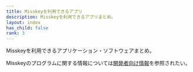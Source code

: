 ```yaml
---
title: Misskeyを利用できるアプリ
description: Misskeyを利用できるアプリまとめ。
layout: index
has_child: false
rank: 3
---
```

Misskeyを利用できるアプリケーション・ソフトウェアまとめ。

Misskeyのプログラムに関する情報については[開発者向け情報](../developers/)を参照されたい。